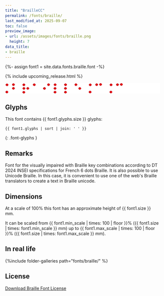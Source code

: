 ```yaml
---
title: "BrailleCC"
permalink: /fonts/braille/
last_modified_at: 2025-09-07
toc: false
preview_image:
- url: /assets/images/fonts/braille.png
  height: 7
data_title:
- braille
---
```

{%- assign font1 = site.data.fonts.braille.font -%}

{% include upcoming_release.html %}

![Braille](/assets/images/fonts/braille.png)

## Glyphs

This font contains  {{ font1.glyphs.size }} glyphs:

```
{{ font1.glyphs | sort | join: ' ' }}
```
{: .font-glyphs }

## Remarks

Font for the visually impaired with Braille key combinations according to DT 2024 INSEI specifications for French 6 dots Braille. It is also possible to use Unicode Braille. In this case, it is convenient to use one of the web's Braille translators to create a text in Braille unicode.

## Dimensions

At a scale of 100% this font has an approximate height of {{ font1.size }} mm. 

It can be scaled from {{ font1.min_scale | times: 100 | floor }}% ({{ font1.size | times: font1.min_scale }} mm)
up to {{ font1.max_scale | times: 100 | floor }}% ({{ font1.size | times: font1.max_scale }} mm).

## In real life 

{%include folder-galleries path="fonts/braille/" %}

## License

[Download Braille Font License](https://github.com/inkstitch/inkstitch/tree/main/fonts/braille/LICENSE)
